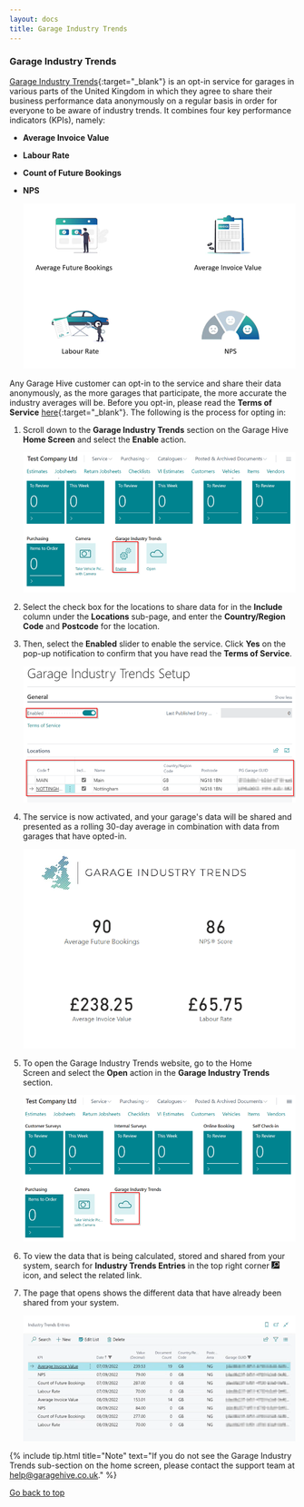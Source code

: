 ```yaml
---
layout: docs
title: Garage Industry Trends
---
```


<a name="top"></a>

### Garage Industry Trends
[Garage Industry Trends](https://www.garageindustrytrends.com/){:target="_blank"} is an opt-in service for garages in various parts of the United Kingdom in which they agree to share their business performance data anonymously on a regular basis in order for everyone to be aware of industry trends. It combines four key performance indicators (KPIs), namely:
   * **Average Invoice Value**
   * **Labour Rate**
   * **Count of Future Bookings**
   * **NPS**

      ![](media/garagehive-garage-industry-trends1.png)

Any Garage Hive customer can opt-in to the service and share their data anonymously, as the more garages that participate, the more accurate the industry averages will be. Before you opt-in, please read the **Terms of Service** [here](https://garagehive.co.uk/tos/){:target="_blank"}. The following is the process for opting in:
1. Scroll down to the **Garage Industry Trends** section on the Garage Hive **Home Screen** and select the **Enable** action.

   ![](media/garagehive-garage-industry-trends2.png)

2. Select the check box for the locations to share data for in the **Include** column under the **Locations** sub-page, and enter the **Country/Region Code** and **Postcode** for the location.
3. Then, select the **Enabled** slider to enable the service. Click **Yes** on the pop-up notification to confirm that you have read the **Terms of Service**.

   ![](media/garagehive-garage-industry-trends3.png)

4. The service is now activated, and your garage's data will be shared and presented as a rolling 30-day average in combination with data from garages that have opted-in.

   ![](media/garagehive-garage-industry-trends4.png)

5. To open the Garage Industry Trends website, go to the Home Screen and select the **Open** action in the **Garage Industry Trends** section.

   ![](media/garagehive-garage-industry-trends5.png)

6. To view the data that is being calculated, stored and shared from your system, search for **Industry Trends Entries** in the top right corner ![](media/search_icon.png) icon, and select the related link.
7. The page that opens shows the different data that have already been shared from your system.

   ![](media/garagehive-garage-industry-trends6.png)

{% include tip.html title="Note" text="If you do not see the Garage Industry Trends sub-section on the home screen, please contact the support team at help@garagehive.co.uk." %}


[Go back to top](#top)